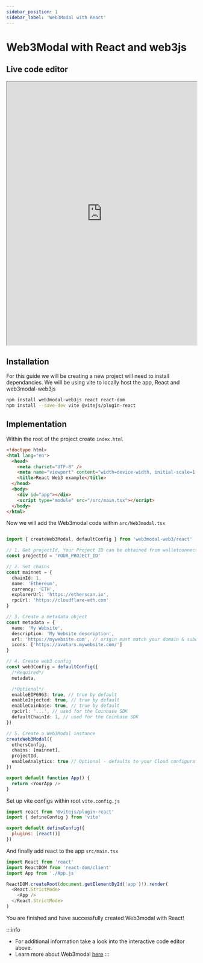 ```yaml
---
sidebar_position: 1
sidebar_label: 'Web3Modal with React'
---
```


# Web3Modal with React and web3js

## Live code editor

<iframe width="100%" height="700px"  src="https://stackblitz.com/edit/vitejs-vite-cg7ctd?embed=1&file=src%2FApp.tsx"></iframe>



## Installation

For this guide we will be creating a new project will need to install dependancies. We will be using vite to locally host the app, React and web3modal-web3js

```bash
npm install web3modal-web3js react react-dom
npm install --save-dev vite @vitejs/plugin-react
```

## Implementation

Within the root of the project create `index.html`
```html
<!doctype html>
<html lang="en">
  <head>
    <meta charset="UTF-8" />
    <meta name="viewport" content="width=device-width, initial-scale=1.0" />
    <title>React Web3 example</title>
  </head>
  <body>
    <div id="app"></div>
    <script type="module" src="/src/main.tsx"></script>
  </body>
</html>
```

Now we will add the Web3modal code within `src/Web3modal.tsx`
```typescript

import { createWeb3Modal, defaultConfig } from 'web3modal-web3/react'

// 1. Get projectId, Your Project ID can be obtained from walletconnect.com
const projectId = 'YOUR_PROJECT_ID'

// 2. Set chains
const mainnet = {
  chainId: 1,
  name: 'Ethereum',
  currency: 'ETH',
  explorerUrl: 'https://etherscan.io',
  rpcUrl: 'https://cloudflare-eth.com'
}

// 3. Create a metadata object
const metadata = {
  name: 'My Website',
  description: 'My Website description',
  url: 'https://mywebsite.com', // origin must match your domain & subdomain
  icons: ['https://avatars.mywebsite.com/']
}

// 4. Create web3 config
const web3Config = defaultConfig({
  /*Required*/
  metadata,

  /*Optional*/
  enableEIP6963: true, // true by default
  enableInjected: true, // true by default
  enableCoinbase: true, // true by default
  rpcUrl: '...', // used for the Coinbase SDK
  defaultChainId: 1, // used for the Coinbase SDK
})

// 5. Create a Web3Modal instance
createWeb3Modal({
  ethersConfig,
  chains: [mainnet],
  projectId,
  enableAnalytics: true // Optional - defaults to your Cloud configuration
})

export default function App() {
  return <YourApp />
}
```

Set up vite configs within root `vite.config.js`
```javascript
import react from '@vitejs/plugin-react'
import { defineConfig } from 'vite'

export default defineConfig({
  plugins: [react()]
})
```

And finally add react to the app `src/main.tsx`
```typescript
import React from 'react'
import ReactDOM from 'react-dom/client'
import App from './App.js'

ReactDOM.createRoot(document.getElementById('app')!).render(
  <React.StrictMode>
    <App />
  </React.StrictMode>
)
```

You are finished and have successfully created Web3modal with React!

:::info
- For additional information take a look into the interactive code editor above.
- Learn more about Web3modal [here](https://docs.walletconnect.com/web3modal/about)
:::

